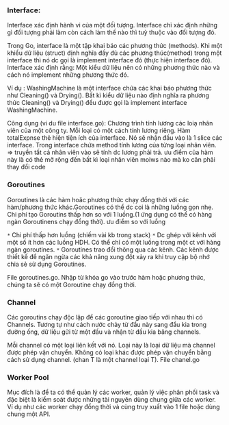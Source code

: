 ### Interface:
Interface xác định hành vi của một đối tượng. Interface chỉ xác định những gì đối tượng phải làm còn cách làm thế nào thì tuỳ thuộc vào đối tượng đó.

Trong Go, interface là một tập khai báo các phương thức (methods). Khi một khiểu dữ liệu (struct) định nghĩa đầy đủ các phương thúc(method) trong một interface thì nó dc gọi là implement interface đó (thực hiện interface đó). Interface xác định rằng: Một kiểu dữ liệu nên có những phương thức nào và cách nó implement những phương thức đó.

Ví dụ : WashingMachine là một interface chứa các khai báo phương thức như Cleaning() và Drying(). Bất kì kiểu dữ liệu nào định nghĩa ra phương thức Cleaning() và Drying() đều được gọi là implement interface WashingMachine.

 Công dụng (vi du file interface.go): Chương trình tính lương các loiạ nhân viên của một công ty. Mỗi loại có một cách tính lương riêng. Hàm totalExpnse thẻ hiện tiện ích của interface. Nó sẽ nhận đầu vào là 1 slice các interface. Trong interface chứa method tính lương của từng loại nhân viên. => truyền tất cả nhân viên vào sẽ tính dc lương phải trả. ưu điểm của hàm này là có thẻ mở rộng đến bất kì loại nhân viên moiws nào mà ko cân phải thay đổi code

 ### Goroutines 
 Goroutines là các hàm hoăc phương thức chạy đồng thời với các hàm/phương thức khác.Goroutines có thể dc coi là những luồng gọn nhẹ. Chi phí tạo Goroutins thấp hơn so với 1 luồng.(1 ứng dụng có thể có hàng ngàn Goroutinens chạy đồng thời). ưu điểm so với luồng

`*` Chi phí thấp hơn luồng (chiếm vài kb trong stack)
`*` Dc ghép với kênh với một số ít hơn các luồng HDH. Có thể chỉ có một luồng trong một ct với hàng ngàn goroutines.
`*` Goroutines trao đổi thông qua các kênh. Các kênh được thiết kế để ngăn ngừa các khả năng xung đột xảy ra khi truy cập bộ nhớ chia sẻ sử dụng Goroutines. 

File goroutines.go. Nhập từ khóa go vào trước hàm hoặc phương thức, chúng ta sẽ có một Goroutine chạy đồng thời.

### Channel
 Các goroutins chạy độc lập để các goroutine giao tiếp với nhau thì có Channels. Tương tự như cách nước chảy từ đầu này sang đầu kia trong đường ống, dữ liệu gửi từ một đầu và nhận từ đầu kia băng channels.

 Mỗi channel có một loại liên kết với nó. Loại này là loại dữ liệu mà channel được phép vận chuyển. Không có loại khác được phép vận chuyển bằng cách sử dụng channel. (chan T là một channel loại T). File chanel.go

 ### Worker Pool 

 Mục đích là để ta có thể quản lý các worker, quản lý việc phân phối task và đặc biệt là kiểm soát được những tài nguyên dùng chung giữa các worker. Ví dụ như các worker chạy đồng thời và cùng truy xuất vào 1 file hoặc dùng chung một API.